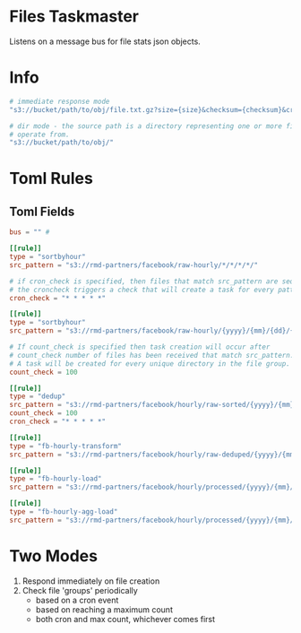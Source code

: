 # Files Taskmaster

Listens on a message bus for file stats json objects.

# Info

```bash
# immediate response mode
"s3://bucket/path/to/obj/file.txt.gz?size={size}&checksum={checksum}&created={created}&lines={lineCnt}"

# dir mode - the source path is a directory representing one or more files created that the worker can 
# operate from.
"s3://bucket/path/to/obj/"

```

# Toml Rules

## Toml Fields
```toml
bus = "" #
```


```toml
[[rule]]
type = "sortbyhour"
src_pattern = "s3://rmd-partners/facebook/raw-hourly/*/*/*/*/"

# if cron_check is specified, then files that match src_pattern are sequestered until
# the croncheck triggers a check that will create a task for every pattern match
cron_check = "* * * * *"

[[rule]]
type = "sortbyhour"
src_pattern = "s3://rmd-partners/facebook/raw-hourly/{yyyy}/{mm}/{dd}/{hh}/"

# If count_check is specified then task creation will occur after
# count_check number of files has been received that match src_pattern.
# A task will be created for every unique directory in the file group. 
count_check = 100 

[[rule]]
type = "dedup"
src_pattern = "s3://rmd-partners/facebook/hourly/raw-sorted/{yyyy}/{mm}/{dd}/{hh}/"
count_check = 100
cron_check = "* * * * *"

[[rule]]
type = "fb-hourly-transform"
src_pattern = "s3://rmd-partners/facebook/hourly/raw-deduped/{yyyy}/{mm}/{dd}/{hh}/"

[[rule]]
type = "fb-hourly-load"
src_pattern = "s3://rmd-partners/facebook/hourly/processed/{yyyy}/{mm}/{dd}/{hh}/"

[[rule]]
type = "fb-hourly-agg-load"
src_pattern = "s3://rmd-partners/facebook/hourly/processed/{yyyy}/{mm}/{dd}/{hh}/"
```

# Two Modes

1. Respond immediately on file creation
2. Check file 'groups' periodically
	- based on a cron event
	- based on reaching a maximum count
	- both cron and max count, whichever comes first
	
